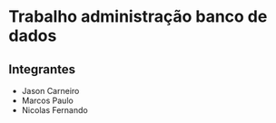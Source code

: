 # Trabalho administração banco de dados

## Integrantes
- Jason Carneiro
- Marcos Paulo
- Nicolas Fernando
